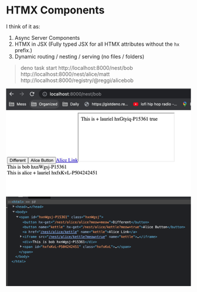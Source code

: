 # HTMX Components

I think of it as:
1. Async Server Components 
2. HTMX in JSX (Fully typed JSX for all HTMX attributes without the `hx` prefix.)
3. Dynamic routing / nesting / serving (no files / folders)

> deno task start
http://localhost:8000/nest/bob
http://localhost:8000/nest/alice/matt
http://localhost:8000/registry/@reggi/alicebob

![](./screenshots/J9x_9P1Y.jpg)
![](./screenshots/DR2PrQJK.png)